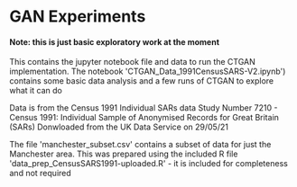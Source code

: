 # GAN Experiments

#### Note: this is just basic exploratory work at the moment

This contains the jupyter notebook file and data to run the CTGAN implementation.
The notebook 'CTGAN_Data_1991CensusSARS-V2.ipynb') contains some basic data analysis and a few runs of CTGAN to explore what it can do

Data is from the Census 1991 Individual SARs data
Study Number 7210 - Census 1991: Individual Sample of Anonymised Records for Great Britain (SARs)
Donwloaded from the UK Data Service on 29/05/21

The file 'manchester_subset.csv' contains a subset of data for just the Manchester area. This was prepared using the included R file 'data_prep_CensusSARS1991-uploaded.R' - it is included for completeness and not required
